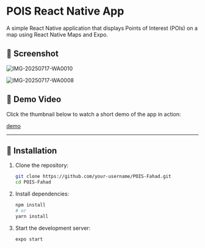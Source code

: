 # POIS React Native App


A simple React Native application that displays Points of Interest (POIs) on a map using React Native Maps and Expo.

## 📸 Screenshot

![IMG-20250717-WA0010](https://github.com/user-attachments/assets/28efdc50-60c8-429e-8fdc-9e02f700d3ed)

![IMG-20250717-WA0008](https://github.com/user-attachments/assets/1c3605c0-8ff1-4ee4-855f-451aa93c1489)

## 🎥 Demo Video

Click the thumbnail below to watch a short demo of the app in action:

[demo](https://youtube.com/shorts/5v23i50UcdE?feature=share)

---

## 🚀 Installation

1. Clone the repository:

   ```bash
   git clone https://github.com/your-username/POIS-Fahad.git
   cd POIS-Fahad
   ```
2. Install dependencies:

   ```bash
   npm install
   # or
   yarn install
   ```
3. Start the development server:

   ```bash
   expo start
   ```



